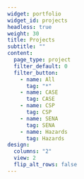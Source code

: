 ```yaml
---
widget: portfolio
widget_id: projects
headless: true
weight: 30
title: Projects
subtitle: ""
content:
  page_type: project
  filter_default: 0
  filter_button:
    - name: All
      tag: "*"
    - name: CASE
      tag: CASE
    - name: CSP
      tag: CSP
    - name: SENA
      tag: SENA
    - name: Hazards
      tag: Hazards   
design:
  columns: "2"
  view: 2
  flip_alt_rows: false
---
```

